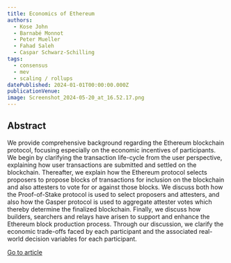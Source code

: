 ```yaml
---
title: Economics of Ethereum
authors:
  - Kose John
  - Barnabé Monnot
  - Peter Mueller
  - Fahad Saleh
  - Caspar Schwarz-Schilling
tags:
  - consensus
  - mev
  - scaling / rollups
datePublished: 2024-01-01T00:00:00.000Z
publicationVenue:
image: Screenshot_2024-05-20_at_16.52.17.png
---
```


## Abstract

We provide comprehensive background regarding the Ethereum blockchain protocol, focusing especially on the economic incentives of participants. We begin by clarifying the transaction life-cycle from the user perspective, explaining how user transactions are submitted and settled on the blockchain. Thereafter, we explain how the Ethereum protocol selects proposers to propose blocks of transactions for inclusion on the blockchain and also attesters to vote for or against those blocks. We discuss both how the Proof-of-Stake protocol is used to select proposers and attesters, and also how the Gasper protocol is used to aggregate attester votes which thereby determine the finalized blockchain. Finally, we discuss how builders, searchers and relays have arisen to support and enhance the Ethereum block production process.  Through our discussion, we clarify the economic trade-offs faced by each participant and the associated real-world decision variables for each participant.


[Go to article](https://papers.ssrn.com/sol3/papers.cfm?abstract_id=4783695)

